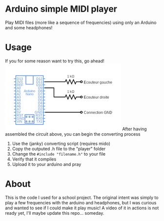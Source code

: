 # Arduino simple MIDI player

Play MIDI files (more like a sequence of frequencies) using only an Arduino and some headphones!

# Usage

If you for some reason want to try this, go ahead!
![Schematic](/img/schematic.png)
After having assembled the circuit above, you can begin the converting process
1. Use the (janky) converting script (requires mido)
1. Copy the outputed .h file to the "player" folder
1. Change the `#include "filename.h"` to your file
1. Verify that it compiles
1. Upload it to your arduino and pray

# About

This is the code I used for a school project. The original intent was simply to play a few frequencies with the arduino and headphones, but I was curious and wanted to see if I could make it play music!
A video of it in actions is not ready yet, I'll maybe update this repo... someday.